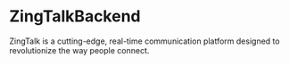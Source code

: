 # ZingTalkBackend
ZingTalk is a cutting-edge, real-time communication platform designed to revolutionize the way people connect. 
